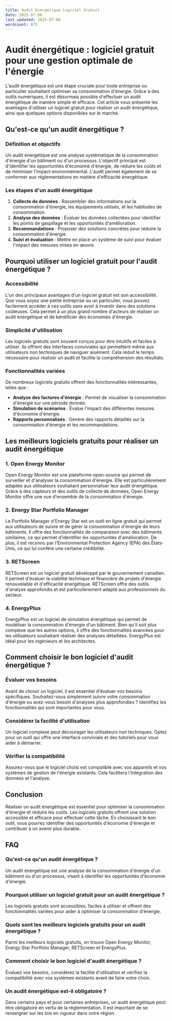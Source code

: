 ```yaml
---
title: Audit Energetique Logiciel Gratuit
date: 2025-07-06
last_updated: 2025-07-06
wordcount: 875
---
```


# Audit énergétique : logiciel gratuit pour une gestion optimale de l'énergie

L'audit énergétique est une étape cruciale pour toute entreprise ou particulier souhaitant optimiser sa consommation d'énergie. Grâce à des outils numériques, il est désormais possible d'effectuer un audit énergétique de manière simple et efficace. Cet article vous présente les avantages d'utiliser un logiciel gratuit pour réaliser un audit énergétique, ainsi que quelques options disponibles sur le marché.

## Qu'est-ce qu'un audit énergétique ?

### Définition et objectifs

Un audit énergétique est une analyse systématique de la consommation d'énergie d'un bâtiment ou d'un processus. L'objectif principal est d'identifier les opportunités d'économie d'énergie, de réduire les coûts et de minimiser l'impact environnemental. L'audit permet également de se conformer aux réglementations en matière d'efficacité énergétique.

### Les étapes d'un audit énergétique

1. **Collecte de données** : Rassembler des informations sur la consommation d'énergie, les équipements utilisés, et les habitudes de consommation.
2. **Analyse des données** : Évaluer les données collectées pour identifier les points de gaspillage et les opportunités d'amélioration.
3. **Recommandations** : Proposer des solutions concrètes pour réduire la consommation d'énergie.
4. **Suivi et évaluation** : Mettre en place un système de suivi pour évaluer l'impact des mesures mises en œuvre.

## Pourquoi utiliser un logiciel gratuit pour l'audit énergétique ?

### Accessibilité

L'un des principaux avantages d'un logiciel gratuit est son accessibilité. Que vous soyez une petite entreprise ou un particulier, vous pouvez facilement accéder à ces outils sans avoir à investir dans des solutions coûteuses. Cela permet à un plus grand nombre d'acteurs de réaliser un audit énergétique et de bénéficier des économies d'énergie.

### Simplicité d'utilisation

Les logiciels gratuits sont souvent conçus pour être intuitifs et faciles à utiliser. Ils offrent des interfaces conviviales qui permettent même aux utilisateurs non techniques de naviguer aisément. Cela réduit le temps nécessaire pour réaliser un audit et facilite la compréhension des résultats.

### Fonctionnalités variées

De nombreux logiciels gratuits offrent des fonctionnalités intéressantes, telles que :

- **Analyse des factures d'énergie** : Permet de visualiser la consommation d'énergie sur une période donnée.
- **Simulation de scénarios** : Évalue l'impact des différentes mesures d'économie d'énergie.
- **Rapports personnalisés** : Génère des rapports détaillés sur la consommation d'énergie et les recommandations.

## Les meilleurs logiciels gratuits pour réaliser un audit énergétique

### 1. Open Energy Monitor

Open Energy Monitor est une plateforme open-source qui permet de surveiller et d'analyser la consommation d'énergie. Elle est particulièrement adaptée aux utilisateurs souhaitant personnaliser leur audit énergétique. Grâce à des capteurs et des outils de collecte de données, Open Energy Monitor offre une vue d'ensemble de la consommation d'énergie.

### 2. Energy Star Portfolio Manager

Le Portfolio Manager d'Energy Star est un outil en ligne gratuit qui permet aux utilisateurs de suivre et de gérer la consommation d'énergie de leurs bâtiments. Il offre des fonctionnalités de comparaison avec des bâtiments similaires, ce qui permet d'identifier les opportunités d'amélioration. De plus, il est reconnu par l'Environmental Protection Agency (EPA) des États-Unis, ce qui lui confère une certaine crédibilité.

### 3. RETScreen

RETScreen est un logiciel gratuit développé par le gouvernement canadien. Il permet d'évaluer la viabilité technique et financière de projets d'énergie renouvelable et d'efficacité énergétique. RETScreen offre des outils d'analyse approfondis et est particulièrement adapté aux professionnels du secteur.

### 4. EnergyPlus

EnergyPlus est un logiciel de simulation énergétique qui permet de modéliser la consommation d'énergie d'un bâtiment. Bien qu'il soit plus complexe que les autres options, il offre des fonctionnalités avancées pour les utilisateurs souhaitant réaliser des analyses détaillées. EnergyPlus est idéal pour les ingénieurs et les architectes.

## Comment choisir le bon logiciel d'audit énergétique ?

### Évaluer vos besoins

Avant de choisir un logiciel, il est essentiel d'évaluer vos besoins spécifiques. Souhaitez-vous simplement suivre votre consommation d'énergie ou avez-vous besoin d'analyses plus approfondies ? Identifiez les fonctionnalités qui sont importantes pour vous.

### Considérer la facilité d'utilisation

Un logiciel complexe peut décourager les utilisateurs non techniques. Optez pour un outil qui offre une interface conviviale et des tutoriels pour vous aider à démarrer.

### Vérifier la compatibilité

Assurez-vous que le logiciel choisi est compatible avec vos appareils et vos systèmes de gestion de l'énergie existants. Cela facilitera l'intégration des données et l'analyse.

## Conclusion

Réaliser un audit énergétique est essentiel pour optimiser la consommation d'énergie et réduire les coûts. Les logiciels gratuits offrent une solution accessible et efficace pour effectuer cette tâche. En choisissant le bon outil, vous pourrez identifier des opportunités d'économie d'énergie et contribuer à un avenir plus durable.

## FAQ

### Qu'est-ce qu'un audit énergétique ?

Un audit énergétique est une analyse de la consommation d'énergie d'un bâtiment ou d'un processus, visant à identifier les opportunités d'économie d'énergie.

### Pourquoi utiliser un logiciel gratuit pour un audit énergétique ?

Les logiciels gratuits sont accessibles, faciles à utiliser et offrent des fonctionnalités variées pour aider à optimiser la consommation d'énergie.

### Quels sont les meilleurs logiciels gratuits pour un audit énergétique ?

Parmi les meilleurs logiciels gratuits, on trouve Open Energy Monitor, Energy Star Portfolio Manager, RETScreen et EnergyPlus.

### Comment choisir le bon logiciel d'audit énergétique ?

Évaluez vos besoins, considérez la facilité d'utilisation et vérifiez la compatibilité avec vos systèmes existants avant de faire votre choix.

### Un audit énergétique est-il obligatoire ?

Dans certains pays et pour certaines entreprises, un audit énergétique peut être obligatoire en vertu de la réglementation. Il est important de se renseigner sur les lois en vigueur dans votre région.